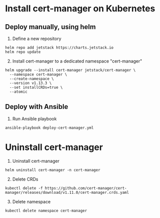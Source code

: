# Install cert-manager on Kubernetes

## Deploy manually, using helm

1. Define a new repository
```shell
helm repo add jetstack https://charts.jetstack.io
helm repo update
```

2. Install cert-manager to a dedicated namespace "cert-manager"
```shell
helm upgrade --install cert-manager jetstack/cert-manager \
  --namespace cert-manager \
  --create-namespace \
  --version v1.13.3 \
  --set installCRDs=true \
  --atomic
```


## Deploy with Ansible

1. Run Ansible playbook
```shell
ansible-playbook deploy-cert-manager.yml
```


# Uninstall cert-manager

1. Uninstall cert-manager
```shell
helm uninstall cert-manager -n cert-manager
```

2. Delete CRDs
```shell
kubectl delete -f https://github.com/cert-manager/cert-manager/releases/download/v1.11.0/cert-manager.crds.yaml
```

3. Delete namespace
```shell
kubectl delete namespace cert-manager
```